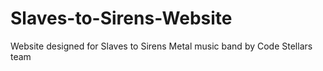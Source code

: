 # Slaves-to-Sirens-Website
Website designed for Slaves to Sirens Metal music band by Code Stellars team
